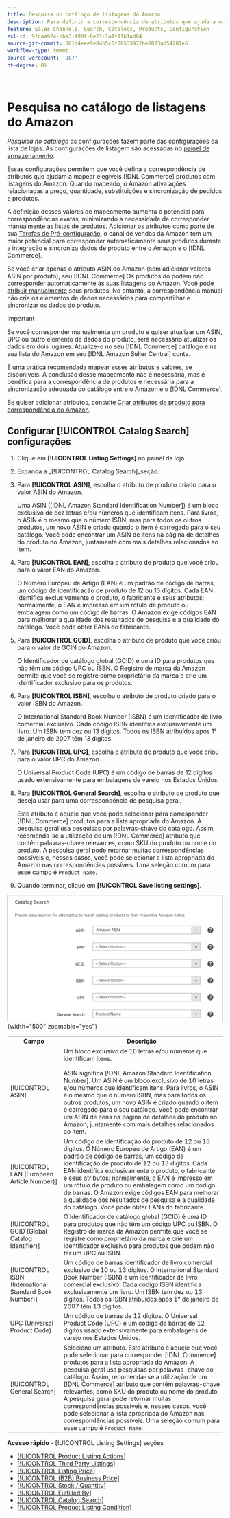 ```yaml
---
title: Pesquisa no catálogo de listagens do Amazon
description: Para definir a correspondência de atributos que ajuda a mapear produtos de catálogo do Commerce qualificados com listagens do Amazon, atualize as configurações de Pesquisa de catálogo.
feature: Sales Channels, Search, Catalogs, Products, Configuration
exl-id: 9fcaa924-cba3-498f-8e21-1a1f91b1ad04
source-git-commit: 801d4eee9e84b5c5f8b53397fbe8023ad54281e6
workflow-type: tm+mt
source-wordcount: '987'
ht-degree: 0%

---
```


# Pesquisa no catálogo de listagens do Amazon

_Pesquisa no catálogo_ as configurações fazem parte das configurações da lista de lojas. As configurações de listagem são acessadas no [painel de armazenamento](./amazon-store-dashboard.md).

Essas configurações permitem que você defina a correspondência de atributos que ajudam a mapear elegíveis [!DNL Commerce] produtos com listagens do Amazon. Quando mapeado, o Amazon ativa ações relacionadas a preço, quantidade, substituições e sincronização de pedidos e produtos.

A definição desses valores de mapeamento aumenta o potencial para correspondências exatas, minimizando a necessidade de corresponder manualmente as listas de produtos. Adicionar os atributos como parte de sua [Tarefas de Pré-configuração](./amazon-pre-setup-tasks.md), o canal de vendas da Amazon tem um maior potencial para corresponder automaticamente seus produtos durante a integração e sincroniza dados de produto entre o Amazon e o [!DNL Commerce].

Se você criar apenas o atributo ASIN do Amazon (sem adicionar valores ASIN por produto), seu [!DNL Commerce] Os produtos do podem não corresponder automaticamente às suas listagens do Amazon. Você pode [atribuir manualmente](./creating-assigning-catalog-products.md) seus produtos. No entanto, a correspondência manual não cria os elementos de dados necessários para compartilhar e sincronizar os dados do produto.

>[!IMPORTANT]
>
>Se você corresponder manualmente um produto e quiser atualizar um ASIN, UPC ou outro elemento de dados do produto, será necessário atualizar os dados em dois lugares. Atualize-o no seu [!DNL Commerce] catálogo e na sua lista do Amazon em seu [!DNL Amazon Seller Central] conta.

É uma prática recomendada mapear esses atributos e valores, se disponíveis. A conclusão desse mapeamento não é necessária, mas é benéfica para a correspondência de produtos e necessária para a sincronização adequada do catálogo entre o Amazon e o [!DNL Commerce].

Se quiser adicionar atributos, consulte [Criar atributos de produto para correspondência do Amazon](./ob-creating-magento-attributes.md).

## Configurar [!UICONTROL Catalog Search] configurações

1. Clique em **[!UICONTROL Listing Settings]** no painel da loja.

1. Expanda a _[!UICONTROL Catalog Search]_seção.

1. Para **[!UICONTROL ASIN]**, escolha o atributo de produto criado para o valor ASIN do Amazon.

   Uma ASIN ([!DNL Amazon Standard Identification Number]) é um bloco exclusivo de dez letras e/ou números que identificam itens. Para livros, o ASIN é o mesmo que o número ISBN, mas para todos os outros produtos, um novo ASIN é criado quando o item é carregado para o seu catálogo. Você pode encontrar um ASIN de itens na página de detalhes do produto no Amazon, juntamente com mais detalhes relacionados ao item.

1. Para **[!UICONTROL EAN]**, escolha o atributo de produto que você criou para o valor EAN do Amazon.

   O Número Europeu de Artigo (EAN) é um padrão de código de barras, um código de identificação de produto de 12 ou 13 dígitos. Cada EAN identifica exclusivamente o produto, o fabricante e seus atributos; normalmente, o EAN é impresso em um rótulo de produto ou embalagem como um código de barras. O Amazon exige códigos EAN para melhorar a qualidade dos resultados de pesquisa e a qualidade do catálogo. Você pode obter EANs do fabricante.

1. Para **[!UICONTROL GCID]**, escolha o atributo de produto que você criou para o valor de GCIN do Amazon.

   O Identificador de catálogo global (GCID) é uma ID para produtos que não têm um código UPC ou ISBN. O Registro de marca da Amazon permite que você se registre como proprietário da marca e crie um identificador exclusivo para os produtos.

1. Para **[!UICONTROL ISBN]**, escolha o atributo de produto criado para o valor ISBN do Amazon.

   O International Standard Book Number (ISBN) é um identificador de livro comercial exclusivo. Cada código ISBN identifica exclusivamente um livro. Um ISBN tem dez ou 13 dígitos. Todos os ISBN atribuídos após 1° de janeiro de 2007 têm 13 dígitos.

1. Para **[!UICONTROL UPC]**, escolha o atributo de produto que você criou para o valor UPC do Amazon.

   O Universal Product Code (UPC) é um código de barras de 12 dígitos usado extensivamente para embalagens de varejo nos Estados Unidos.

1. Para **[!UICONTROL General Search]**, escolha o atributo de produto que deseja usar para uma correspondência de pesquisa geral.

   Este atributo é aquele que você pode selecionar para corresponder [!DNL Commerce] produtos para a lista apropriada do Amazon. A pesquisa geral usa pesquisas por palavras-chave do catálogo. Assim, recomenda-se a utilização de um [!DNL Commerce] atributo que contém palavras-chave relevantes, como SKU do produto ou nome do produto. A pesquisa geral pode retornar muitas correspondências possíveis e, nesses casos, você pode selecionar a lista apropriada do Amazon nas correspondências possíveis. Uma seleção comum para esse campo é `Product Name`.

1. Quando terminar, clique em **[!UICONTROL Save listing settings]**.

![Pesquisa no catálogo](assets/amazon-catalog-search.png){width="500" zoomable="yes"}

| Campo | Descrição |
|--------------------------------------------------------|--------------------------------------------------------------------------------------------------------------------------------------------------------------------------------------------------------------------------------------------------------------------------------------------------------------------------------------------------------------------------------------------------------------------------------------------------------------------------------------------------------------------------------------|
| [!UICONTROL ASIN] | Um bloco exclusivo de 10 letras e/ou números que identificam itens.<br><br>ASIN significa [!DNL Amazon Standard Identification Number]. Um ASIN é um bloco exclusivo de 10 letras e/ou números que identificam itens. Para livros, o ASIN é o mesmo que o número ISBN, mas para todos os outros produtos, um novo ASIN é criado quando o item é carregado para o seu catálogo. Você pode encontrar um ASIN de itens na página de detalhes do produto no Amazon, juntamente com mais detalhes relacionados ao item. |
| [!UICONTROL EAN (European Article Number)] | Um código de identificação do produto de 12 ou 13 dígitos. O Número Europeu de Artigo (EAN) é um padrão de código de barras, um código de identificação de produto de 12 ou 13 dígitos. Cada EAN identifica exclusivamente o produto, o fabricante e seus atributos; normalmente, o EAN é impresso em um rótulo de produto ou embalagem como um código de barras. O Amazon exige códigos EAN para melhorar a qualidade dos resultados de pesquisa e a qualidade do catálogo. Você pode obter EANs do fabricante. |
| [!UICONTROL GCID (Global Catalog Identifier)] | O Identificador de catálogo global (GCID) é uma ID para produtos que não têm um código UPC ou ISBN. O Registro de marca da Amazon permite que você se registre como proprietário da marca e crie um identificador exclusivo para produtos que podem não ter um UPC ou ISBN. |
| [!UICONTROL ISBN (International Standard Book Number)] | Um código de barras identificador de livro comercial exclusivo de 10 ou 13 dígitos. O International Standard Book Number (ISBN) é um identificador de livro comercial exclusivo. Cada código ISBN identifica exclusivamente um livro. Um ISBN tem dez ou 13 dígitos. Todos os ISBN atribuídos após 1° de janeiro de 2007 têm 13 dígitos. |
| UPC (Universal Product Code) | Um código de barras de 12 dígitos. O Universal Product Code (UPC) é um código de barras de 12 dígitos usado extensivamente para embalagens de varejo nos Estados Unidos. |
| [!UICONTROL General Search] | Selecione um atributo. Este atributo é aquele que você pode selecionar para corresponder [!DNL Commerce] produtos para a lista apropriada do Amazon. A pesquisa geral usa pesquisas por palavras-chave do catálogo. Assim, recomenda-se a utilização de um [!DNL Commerce] atributo que contém palavras-chave relevantes, como SKU do produto ou nome do produto. A pesquisa geral pode retornar muitas correspondências possíveis e, nesses casos, você pode selecionar a lista apropriada do Amazon nas correspondências possíveis. Uma seleção comum para esse campo é `Product Name`. |

**Acesso rápido** - [!UICONTROL Listing Settings] seções

- [[!UICONTROL Product Listing Actions]](./product-listing-actions.md)
- [[!UICONTROL Third Party Listings]](./third-party-listing-settings.md)
- [[!UICONTROL Listing Price]](./listing-price.md)
- [[!UICONTROL (B2B) Business Price]](./business-pricing.md)
- [[!UICONTROL Stock / Quantity]](./stock-quantity.md)
- [[!UICONTROL Fulfilled By]](./fulfilled-by.md)
- [[!UICONTROL Catalog Search]](./catalog-search.md)
- [[!UICONTROL Product Listing Condition]](./product-listing-condition.md)
